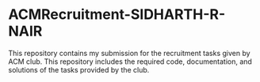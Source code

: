 # ACMRecruitment-SIDHARTH-R-NAIR
This repository contains my submission for the recruitment tasks given by ACM club. This repository includes the required code, documentation, and solutions of the tasks provided by the club.
